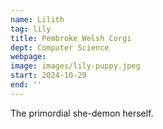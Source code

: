 ```yaml
---
name: Lilith
tag: lily
title: Pembroke Welsh Corgi
dept: Computer Science
webpage: 
image: images/lily-puppy.jpeg
start: 2024-10-29
end: ''
---
```


The primordial she-demon herself.
